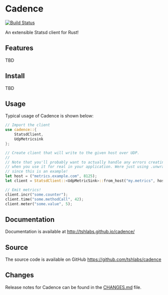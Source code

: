 # Cadence

[![Build Status](https://travis-ci.org/tshlabs/cadence.svg?branch=master)](https://travis-ci.org/tshlabs/cadence)

An extensible Statsd client for Rust!

## Features

TBD

## Install

TBD

## Usage

Typical usage of Cadence is shown below:

``` rust
// Import the client
use cadence::{
    StatsdClient,
    UdpMetricsink
};

// Create client that will write to the given host over UDP.
//
// Note that you'll probably want to actually handle any errors creating the client
// when you use it for real in your application. Were just using .unwrap() here
// since this is an example!
let host = ("metrics.example.com", 8125);
let client = StatsdClient::<UdpMetricSink>::from_host("my.metrics", host).unwrap();

// Emit metrics!
client.incr("some.counter");
client.time("some.methodCall", 42);
client.meter("some.value", 5);
```

## Documentation

Documentation is available at http://tshlabs.github.io/cadence/

## Source

The source code is available on GitHub https://github.com/tshlabs/cadence

## Changes

Release notes for Cadence can be found in the [CHANGES.md](CHANGES.md) file.

